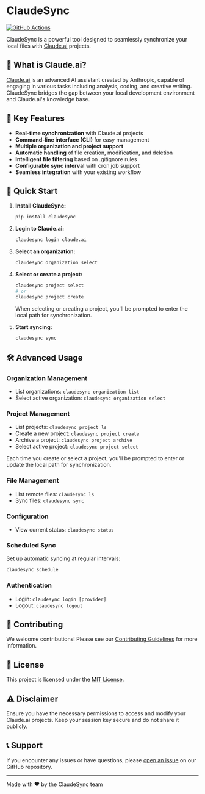 # ClaudeSync

[![GitHub Actions](https://github.com/jahwag/ClaudeSync/actions/workflows/publish-to-pypi.yml/badge.svg)](https://github.com/jahwag/ClaudeSync/actions/workflows/publish-to-pypi.yml)

ClaudeSync is a powerful tool designed to seamlessly synchronize your local files with [Claude.ai](https://www.anthropic.com/claude) projects.

## 🤖 What is Claude.ai?

[Claude.ai](https://www.anthropic.com/claude) is an advanced AI assistant created by Anthropic, capable of engaging in various tasks including analysis, coding, and creative writing. ClaudeSync bridges the gap between your local development environment and Claude.ai's knowledge base.

## 🚀 Key Features

- **Real-time synchronization** with Claude.ai projects
- **Command-line interface (CLI)** for easy management
- **Multiple organization and project support**
- **Automatic handling** of file creation, modification, and deletion
- **Intelligent file filtering** based on .gitignore rules
- **Configurable sync interval** with cron job support
- **Seamless integration** with your existing workflow

## 🚀 Quick Start

1. **Install ClaudeSync:**
   ```bash
   pip install claudesync
   ```

2. **Login to Claude.ai:**
   ```bash
   claudesync login claude.ai
   ```

3. **Select an organization:**
   ```bash
   claudesync organization select
   ```

4. **Select or create a project:**
   ```bash
   claudesync project select
   # or
   claudesync project create
   ```
   When selecting or creating a project, you'll be prompted to enter the local path for synchronization.

5. **Start syncing:**
   ```bash
   claudesync sync
   ```

## 🛠️ Advanced Usage

### Organization Management
- List organizations: `claudesync organization list`
- Select active organization: `claudesync organization select`

### Project Management
- List projects: `claudesync project ls`
- Create a new project: `claudesync project create`
- Archive a project: `claudesync project archive`
- Select active project: `claudesync project select`

Each time you create or select a project, you'll be prompted to enter or update the local path for synchronization.

### File Management
- List remote files: `claudesync ls`
- Sync files: `claudesync sync`

### Configuration
- View current status: `claudesync status`

### Scheduled Sync
Set up automatic syncing at regular intervals:
```bash
claudesync schedule
```

### Authentication
- Login: `claudesync login [provider]`
- Logout: `claudesync logout`

## 🤝 Contributing

We welcome contributions! Please see our [Contributing Guidelines](CONTRIBUTING.md) for more information.

## 📄 License

This project is licensed under the [MIT License](LICENSE).

## ⚠️ Disclaimer

Ensure you have the necessary permissions to access and modify your Claude.ai projects. Keep your session key secure and do not share it publicly.

## 📞 Support

If you encounter any issues or have questions, please [open an issue](https://github.com/jahwag/ClaudeSync/issues) on our GitHub repository.

---

Made with ❤️ by the ClaudeSync team